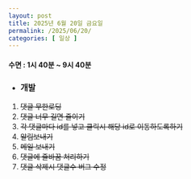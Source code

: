 ```yaml
---
layout: post
title: 2025년 6월 20일 금요일
permalink: /2025/06/20/
categories: [ 일상 ]
---
```

#### 수면 : 1시 40분 ~ 9시 40분
* ### 개발
1. ~~댓글 무한로딩~~
2. ~~댓글 너무 길면 줄이기~~
3. ~~각 댓글마다 id를 넣고 클릭시 해당 id로 이동하도록하기~~
4. ~~알림보내기~~
5. ~~메일 보내기~~
6. ~~댓글에 줄바꿈 처리하기~~
7. ~~댓글 삭제시 댓글수 버그 수정~~
